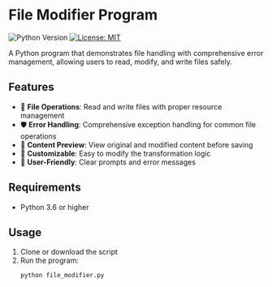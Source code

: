 # File Modifier Program

![Python Version](https://img.shields.io/badge/python-3.x-blue)
[![License: MIT](https://img.shields.io/badge/License-MIT-yellow.svg)](https://opensource.org/licenses/MIT)

A Python program that demonstrates file handling with comprehensive error management, allowing users to read, modify, and write files safely.

## Features

- 📂 **File Operations**: Read and write files with proper resource management
- 🛡️ **Error Handling**: Comprehensive exception handling for common file operations
- 👀 **Content Preview**: View original and modified content before saving
- 🔄 **Customizable**: Easy to modify the transformation logic
- 💬 **User-Friendly**: Clear prompts and error messages

## Requirements

- Python 3.6 or higher

## Usage

1. Clone or download the script
2. Run the program:
   ```bash
   python file_modifier.py
